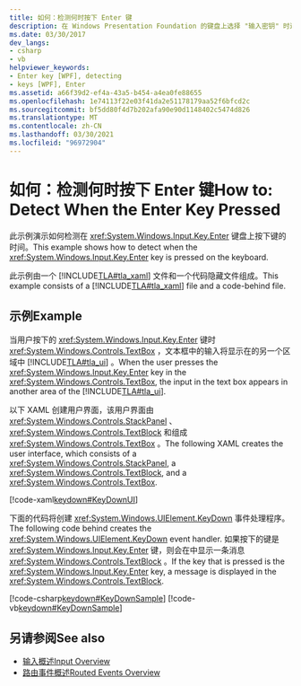 ```yaml
---
title: 如何：检测何时按下 Enter 键
description: 在 Windows Presentation Foundation 的键盘上选择 "输入密钥" 时进行检测。 此示例包含 XAML 和代码隐藏文件。
ms.date: 03/30/2017
dev_langs:
- csharp
- vb
helpviewer_keywords:
- Enter key [WPF], detecting
- keys [WPF], Enter
ms.assetid: a66f39d2-ef4a-43a5-b454-a4ea0fe88655
ms.openlocfilehash: 1e74113f22e03f41da2e51178179aa52f6bfcd2c
ms.sourcegitcommit: bf5dd80f4d7b202afa90e90d1148402c5474d826
ms.translationtype: MT
ms.contentlocale: zh-CN
ms.lasthandoff: 03/30/2021
ms.locfileid: "96972904"
---
```

# <a name="how-to-detect-when-the-enter-key-pressed"></a><span data-ttu-id="24ae3-104">如何：检测何时按下 Enter 键</span><span class="sxs-lookup"><span data-stu-id="24ae3-104">How to: Detect When the Enter Key Pressed</span></span>
<span data-ttu-id="24ae3-105">此示例演示如何检测在 <xref:System.Windows.Input.Key.Enter> 键盘上按下键的时间。</span><span class="sxs-lookup"><span data-stu-id="24ae3-105">This example shows how to detect when the <xref:System.Windows.Input.Key.Enter> key is pressed on the keyboard.</span></span>  
  
 <span data-ttu-id="24ae3-106">此示例由一个 [!INCLUDE[TLA#tla_xaml](../../../includes/tlasharptla-xaml-md.md)] 文件和一个代码隐藏文件组成。</span><span class="sxs-lookup"><span data-stu-id="24ae3-106">This example consists of a [!INCLUDE[TLA#tla_xaml](../../../includes/tlasharptla-xaml-md.md)] file and a code-behind file.</span></span>  
  
## <a name="example"></a><span data-ttu-id="24ae3-107">示例</span><span class="sxs-lookup"><span data-stu-id="24ae3-107">Example</span></span>  
 <span data-ttu-id="24ae3-108">当用户按下的 <xref:System.Windows.Input.Key.Enter> 键时 <xref:System.Windows.Controls.TextBox> ，文本框中的输入将显示在的另一个区域中 [!INCLUDE[TLA#tla_ui](../../../includes/tlasharptla-ui-md.md)] 。</span><span class="sxs-lookup"><span data-stu-id="24ae3-108">When the user presses the <xref:System.Windows.Input.Key.Enter> key in the <xref:System.Windows.Controls.TextBox>, the input in the text box appears in another area of the [!INCLUDE[TLA#tla_ui](../../../includes/tlasharptla-ui-md.md)].</span></span>  
  
 <span data-ttu-id="24ae3-109">以下 XAML 创建用户界面，该用户界面由 <xref:System.Windows.Controls.StackPanel> 、 <xref:System.Windows.Controls.TextBlock> 和组成 <xref:System.Windows.Controls.TextBox> 。</span><span class="sxs-lookup"><span data-stu-id="24ae3-109">The following XAML creates the user interface, which consists of a <xref:System.Windows.Controls.StackPanel>, a <xref:System.Windows.Controls.TextBlock>, and a <xref:System.Windows.Controls.TextBox>.</span></span>  
  
 [!code-xaml[keydown#KeyDownUI](~/samples/snippets/csharp/VS_Snippets_Wpf/KeyDown/CSharp/Window1.xaml#keydownui)]  
  
 <span data-ttu-id="24ae3-110">下面的代码将创建 <xref:System.Windows.UIElement.KeyDown> 事件处理程序。</span><span class="sxs-lookup"><span data-stu-id="24ae3-110">The following code behind creates the <xref:System.Windows.UIElement.KeyDown> event handler.</span></span>  <span data-ttu-id="24ae3-111">如果按下的键是 <xref:System.Windows.Input.Key.Enter> 键，则会在中显示一条消息 <xref:System.Windows.Controls.TextBlock> 。</span><span class="sxs-lookup"><span data-stu-id="24ae3-111">If the key that is pressed is the <xref:System.Windows.Input.Key.Enter> key, a message is displayed in the <xref:System.Windows.Controls.TextBlock>.</span></span>  
  
 [!code-csharp[keydown#KeyDownSample](~/samples/snippets/csharp/VS_Snippets_Wpf/KeyDown/CSharp/Window1.xaml.cs#keydownsample)]
 [!code-vb[keydown#KeyDownSample](~/samples/snippets/visualbasic/VS_Snippets_Wpf/KeyDown/VisualBasic/Window1.xaml.vb#keydownsample)]  
  
## <a name="see-also"></a><span data-ttu-id="24ae3-112">另请参阅</span><span class="sxs-lookup"><span data-stu-id="24ae3-112">See also</span></span>

- [<span data-ttu-id="24ae3-113">输入概述</span><span class="sxs-lookup"><span data-stu-id="24ae3-113">Input Overview</span></span>](input-overview.md)
- [<span data-ttu-id="24ae3-114">路由事件概述</span><span class="sxs-lookup"><span data-stu-id="24ae3-114">Routed Events Overview</span></span>](routed-events-overview.md)

